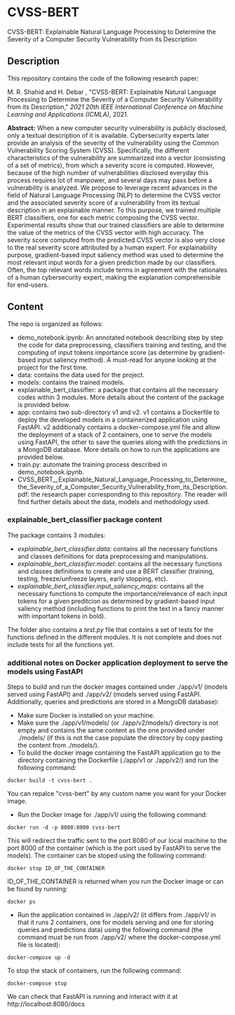 # CVSS-BERT
CVSS-BERT: Explainable Natural Language Processing to Determine the Severity of a Computer Security Vulnerability from its Description

## Description

This repository contains the code of the following research paper:

M. R. Shahid and H. Debar , "CVSS-BERT: Explainable Natural Language Processing to Determine the Severity of a Computer Security Vulnerability from its Description," *2021 20th IEEE International Conference on Machine Learning and Applications (ICMLA)*, 2021.

**Abstract:** When a new computer security vulnerability is publicly disclosed, only a textual description of it is available. Cybersecurity experts later provide an analysis of the severity of the vulnerability using the Common Vulnerability Scoring System (CVSS). Specifically, the different characteristics of the vulnerability are summarized into a vector (consisting of a set of metrics), from which a severity score is computed. However, because of the high number of vulnerabilities disclosed everyday this process requires lot of manpower, and several days may pass before a vulnerability is analyzed. We propose to leverage recent advances in the field of Natural Language Processing (NLP) to determine the CVSS vector and the associated severity score of a vulnerability from its textual description in an explainable manner. To this purpose, we trained multiple BERT classifiers, one for each metric composing the CVSS vector. Experimental results show that our trained classifiers are able to determine the value of the metrics of the CVSS vector with high accuracy. The severity score computed from the predicted CVSS vector is also very close to the real severity score attributed by a human expert. For explainability purpose, gradient-based input saliency method was used to determine the most relevant input words for a given prediction made by our classifiers. Often, the top relevant words include terms in agreement with the rationales of a human cybersecurity expert, making the explanation comprehensible for end-users.

## Content

The repo is organized as follows:
* demo_notebook.ipynb: An annotated notebook describing step by step the code for data preprocessing, classifiers training and testing, and the computing of input tokens importance score (as determine by gradient-based input saliency method). A must-read for anyone looking at the project for the first time.
* data: contains the data used for the project.
* models: contains the trained models.
* explainable_bert_classifier: a package that contains all the necessary codes within 3 modules. More details about the content of the package is provided below.
* app: contains two sub-directory v1 and v2. v1 contains a Dockerfile to deploy the developed models in a containerized application using FastAPI. v2 additionally contains a docker-compose.yml file and allow the deployment of a stack of 2 containers, one to serve the models using FastAPI, the other to save the queries along with the predictions in a MongoDB database. More details on how to run the applications are provided below.
* train.py: automate the training process described in demo_notebook.ipynb.
* CVSS_BERT__Explainable_Natural_Language_Processing_to_Determine_the_Severity_of_a_Computer_Security_Vulnerability_from_its_Description.pdf: the research paper corresponding to this repository. The reader will find further details about the data, models and methodology used.

### explainable_bert_classifier package content

The package contains 3 modules:
- *explainable_bert_classifier.data*: contains all the necessary functions and classes definitions for data preprocessing and manipulations.
- *explainable_bert_classifier.model*: contains all the necessary functions and classes definitions to create and use a BERT classifier (training, testing, freeze/unfreeze layers, early stopping, etc).
- *explainable_bert_classifier.input_saliency_maps*: contains all the necessary functions to compute the importance/relevance of each input tokens for a given preditcion as determined by gradient-based input saliency method (including functions to print the text in a fancy manner with important tokens in bold).

The folder also contains a *test.py* file that contains a set of tests for the functions defined in the different modules. It is not complete and does not include tests for all the functions yet.


### additional notes on Docker application deployment to serve the models using FastAPI
Steps to build and run the docker images contained under ./app/v1/ (models served using FastAPI) and ./app/v2/ (models served using FastAPI. Additionally, queries and predictions are stored in a MongoDB database):
- Make sure Docker is installed on your machine.
- Make sure the ./app/v1/models/ (or ./app/v2/models/) directory is not empty and contains the same content as the one provided under ./models/ (if this is not the case populate the directory by copy pasting the content from ./models/).
- To build the docker image containing the FastAPI application go to the directory containing the Dockerfile (./app/v1 or ./app/v2/) and run the following command:
```
docker build -t cvss-bert .
```
You can repalce "cvss-bert" by any custom name you want for your Docker image.
- Run the Docker image for ./app/v1/ using the following command:
```
docker run -d -p 8080:8000 cvss-bert
```
This will redirect the traffic sent to the port 8080 of our local machine to the port 8000 of the container (which is the port used by FastAPI to serve the models). The container can be stoped using the following command:
```
docker stop ID_OF_THE_CONTAINER
```
ID_OF_THE_CONTAINER is returned when you run the Docker image or can be found by running:
```
docker ps
```
- Run the application contained in ./app/v2/ (it differs from ./app/v1/ in that it runs 2 containers, one for models serving and one for storing queries and predictions data) using the following command (the command must be run from ./app/v2/ where the docker-compose.yml file is located):
```
docker-compose up -d
```
To stop the stack of containers, run the following command:
```
docker-compose stop
```

We can check that FastAPI is running and interact with it at http://localhost:8080/docs 
